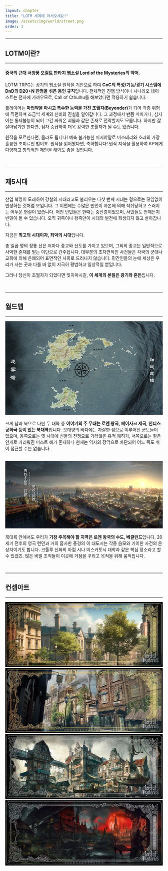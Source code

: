 ```yaml
---
layout: chapter
title: "LOTM 세계에 어서오세요!"
image: /assets/img/world/street.png
order: 1
---
```

<hr><h2>LOTM이란?</h2><hr>
<h4>중국의 근대 서양풍 오컬트 판타지 웹소설 Lord of the Mysteries의 약어.</h4>
<p>LOTM TRPG는 상기의 웹소설 원작을 기반으로 하여 <b>CoC의 특성/기능/광기 시스템에 DnD의 D20+N 판정을 섞은 동인 규칙</b>입니다. 전체적인 진행 방식이나 시나리오 테이스트는 전자에 가까우므로, Call of Cthulhu를 해보았다면 적응하기 쉽습니다.</p>
<p>플레이어는 <b>마법약을 마시고 특수한 능력을 가진 초월자(Beyonder)</b>가 되어 각종 위험에 직면하며 조금씩 세계의 신비와 진실을 알아갑니다. 그 과정에서 반쯤 미치거나, 심지어는 통제불능이 되어 그간 싸워온 괴물과 같은 존재로 전락할지도 모릅니다. 하지만 잘 살아남기만 한다면, 점차 승급하여 더욱 강력한 초월자가 될 수도 있습니다.</p>
<p>원작을 모르신다면, 몰라도 됩니다! 예측 불가능한 미지야말로 미스테리와 호러의 가장 훌륭한 조미료인 법이죠. 원작을 읽어봤다면, 축하합니다! 원작 지식을 활용하여 KP에게 다양하고 창의적인 제안을 해봐도 좋을 것입니다.</p>
<br>
<hr><h2>제5시대</h2><hr>
<p>산업 혁명이 도래하여 강철의 시대라고도 불리우는 다섯 번째 시대는 겉으로는 끊임없이 번성하는 것처럼 보입니다. 그 이면에는 수많은 빈민이 자본에 의해 착취당하고 스러지는 어두운 현실이 있습니다. 어떤 빈민들은 한때는 중산층이었으며, 서민들도 언제든지 빈민이 될 수 있습니다. 오직 귀족이나 왕족만이 시대의 발전에 희생되지 않고 살아갑니다.</p>
<p>지금은 <b>최고의 시대이자, 최악의 시대</b>입니다.</p>
<p>총 일곱 명의 정통 신은 저마다 종교와 신도를 가지고 있으며, 그외의 종교는 일반적으로 사악한 존재를 믿는 이단으로 간주됩니다. 대부분의 초자연적인 사건들은 각국의 군대나 교회에 의해 은폐되어 표면적인 사회로 드러나지 않습니다. 민간인들의 눈에 세상은 우리가 사는 곳과 다를 바 없이 지극히 평범하고 일상적일 뿐입니다.</p>
<p>그러나 당신이 초월자가 되었다면 잊지마시길, <b>이 세계의 본질은 광기와 혼돈</b>입니다.</p>
<br>
<hr><h2>월드맵</h2><hr>
<img src="https://raw.githubusercontent.com/izpew/lotm/main/assets/img/world/worldmap.webp">
<p>크게 남과 북으로 나뉜 두 대륙 중 <b>이야기의 주 무대는 로엔 왕국, 페이사크 제국, 인티스 공화국 등이 있는 북대륙</b>입니다. 오대양의 바다에는 자잘한 섬으로 이루어진 군도들이 있으며, 동쪽으로는 옛 시대에 신들의 전쟁으로 가라앉은 유적 폐허가, 서쪽으로는 짙은 안개로 가리워진 미스트 해가 존재하나 현재는 역사의 장막으로 차단되어 어느 쪽도 쉬이 접근할 수는 없습니다.</p>
<br>
<img src="https://raw.githubusercontent.com/izpew/lotm/main/assets/img/world/backlund01.png">
<p>북대륙 안에서도 우리가 <b>가장 주목해야 할 지역은 로엔 왕국의 수도, 베클런드</b>입니다. 20세기 전후의 영국 런던과 거의 흡사한 풍경의 이 대도시는 각종 음모와 기이한 사건의 온상지이기도 합니다. 크툴루 신화의 아컴 시나 미스카토닉 대학과 같은 핵심 장소라고 할 수 있겠죠. 많은 비밀 조직들이 이곳에 거점을 꾸리고 목적을 위해 움직입니다.</p>
<br>
<hr><h2>컨셉아트</h2><hr>
<img src="https://raw.githubusercontent.com/izpew/lotm/main/assets/img/world/concept01.webp">
<img src="https://raw.githubusercontent.com/izpew/lotm/main/assets/img/world/concept02.webp">
<img src="https://raw.githubusercontent.com/izpew/lotm/main/assets/img/world/concept03.webp">
<img src="https://raw.githubusercontent.com/izpew/lotm/main/assets/img/world/concept04.webp">
